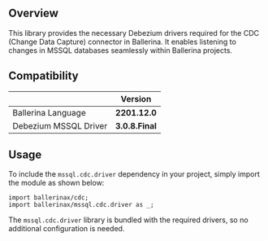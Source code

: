 ## Overview

This library provides the necessary Debezium drivers required for the CDC (Change Data Capture) connector in Ballerina.
It enables listening to changes in MSSQL databases seamlessly within Ballerina projects.

## Compatibility

| |     Version     |
|:---|:---------------:|
|Ballerina Language |  **2201.12.0**   |
|Debezium MSSQL Driver | **3.0.8.Final** |

## Usage

To include the `mssql.cdc.driver` dependency in your project, simply import the module as shown below:

```ballerina
import ballerinax/cdc;
import ballerinax/mssql.cdc.driver as _;
```

The `mssql.cdc.driver` library is bundled with the required drivers, so no additional configuration is needed.
